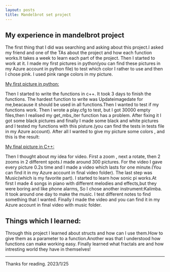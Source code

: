 ```yaml
---
layout: posts
title: Mandelbrot set project
---
```


## My experience in mandelbrot project
The first thing that I did was searching and asking about this project.I asked my friend and one of the TAs about the project and how each function works.It takes a week to learn each part of the project. Then I started to work at it. I made my first pictures in python(you can find these pictures in my Azure account in python file) to test which color I rather to use and then I chose pink. I used pink range colors in my picture.

[My first picture in python:](../assets/images/output6.png)

Then I started to write the functions in c++. It took 3 days to finish the functions. The hardest function to write was Updateimagedate for me,beacause it should be used in all functions.Then I wanted to test if  my functions work. Then I wrote a play.cfg to test, but I got 30000 empty files,then I realised my get_mbs_iter function has a problem. After fixing it I got some black pictures and finally I made some black and white pictures and I tested my functions with this pisture.(you can find the tests in tests file in my Azure account).
After all I wanted to give my picture some colors , and this is the result:

[My final picture in C++:](../assets/images/output7.png)

Then I thought about my idea for video. First a zoom , next a rotate, then 2 zooms in 2 different spots.I made around 300 pictures. For the video I gave every picture 0.2s time and I made a video which lasts for one minute.(You can find it in my Azure account in final video folder).
The last step was Music(which is my favorite part). I started to learn how sonic pi works.At first I made 4 songs in piano with different melodies and effects,but they were boring and like phone alarms, So I chose another instrument:Kalimba.
It took around one day to make the music. I test different notes to find something that I wanted.
Finally I made the video and you can find it in my Azure account in final video with music folder.

## Things which I learned:
Through this project I learned about structs and how can I use them.How to give them as a parameter to a function.Another was that I understood how functions can make working easy. Finally learned what fractals are and how intresting world they have in themselves!

---
Thanks for reading.
2023/1/25
